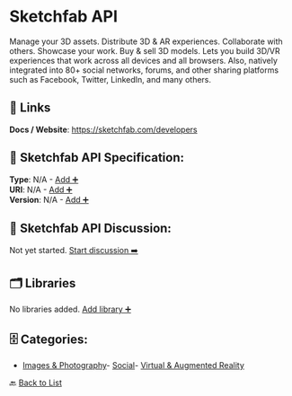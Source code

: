 # Sketchfab API

Manage your 3D assets. Distribute 3D & AR experiences. Collaborate with others. Showcase your work. Buy & sell 3D models. Lets you build 3D/VR experiences that work across all devices and all browsers. Also, natively integrated into 80+ social networks, forums, and other sharing platforms such as Facebook, Twitter, LinkedIn, and many others.

##  🔗 Links
**Docs / Website**: https://sketchfab.com/developers

## 🧬 Sketchfab API Specification:
**Type**: N/A - [Add ➕](https://github.com/apis-list/apis-list/edit/main/apis.yaml#L17720)  
**URI**: N/A - [Add ➕](https://github.com/apis-list/apis-list/edit/main/apis.yaml#L17720)  
**Version**: N/A - [Add ➕](https://github.com/apis-list/apis-list/edit/main/apis.yaml#L17720)

## 💬 Sketchfab API Discussion:
Not yet started. [Start discussion ➡️](https://github.com/apis-list/apis-list/discussions/new)

## 🗂️ Libraries

No libraries added. [Add library ➕](https://github.com/apis-list/apis-list/edit/main/apis.yaml#L17720)    


## 🗄️ Categories:
- [Images & Photography](https://github.com/apis-list/apis-list#images--photography-)- [Social](https://github.com/apis-list/apis-list#social-)- [Virtual & Augmented Reality](https://github.com/apis-list/apis-list#virtual--augmented-reality-)

🔙  [Back to List](https://github.com/apis-list/apis-list)
